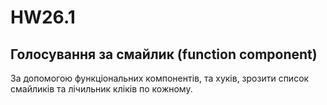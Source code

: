 # HW26.1

## Голосування за смайлик (function component)

За допомогою функціональних компонентів, та хуків, зрозити список смайликів та лічильник кліків по кожному.